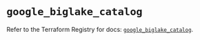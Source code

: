 # `google_biglake_catalog`

Refer to the Terraform Registry for docs: [`google_biglake_catalog`](https://registry.terraform.io/providers/hashicorp/google/5.21.0/docs/resources/biglake_catalog).
